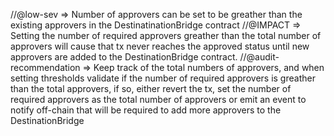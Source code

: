 //@low-sev => Number of approvers can be set to be greather than the existing approvers in the DestinatinationBridge contract
        //@IMPACT => Setting the number of required approvers greather than the total number of approvers will cause that tx never reaches the approved status until new approvers are added to the DestinationBridge contract.
        //@audit-recommendation => Keep track of the total numbers of approvers, and when setting thresholds validate if the number of required approvers is greather than the total approvers, if so, either revert the tx, set the number of required approvers as the total number of approvers or emit an event to notify off-chain that will be required to add more approvers to the DestinationBridge